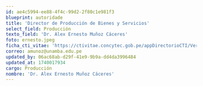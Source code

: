 ```yaml
---
id: ae4c5994-ee88-4f4c-99d2-2f80c1e981f3
blueprint: autoridade
title: 'Director de Producción de Bienes y Servicios'
select_field: Producción
texto_field: 'Dr. Alex Ernesto Muñoz Cáceres'
foto: ernesto.jpeg
ficha_cti_vitae: 'https://ctivitae.concytec.gob.pe/appDirectorioCTI/VerDatosInvestigador.do?id_investigador=37451'
correo: amunoz@unamba.edu.pe
updated_by: 06ac68ab-d29f-41e9-9b9a-dd4da3996484
updated_at: 1740017934
cargo: Producción
nombre: 'Dr. Alex Ernesto Muñoz Cáceres'
---
```


